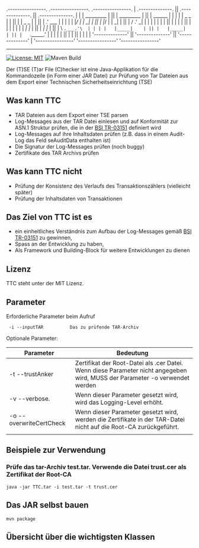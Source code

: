
 .----------------.  .----------------.  .----------------. 
| .--------------. || .--------------. || .--------------. |
| |  _________   | || |  _________   | || |     ______   | |
| | |  _   _  |  | || | |  _   _  |  | || |   .' ___  |  | |
| | |_/ | | \_|  | || | |_/ | | \_|  | || |  / .'   \_|  | |
| |     | |      | || |     | |      | || |  | |         | |
| |    _| |_     | || |    _| |_     | || |  \ `.___.'\  | |
| |   |_____|    | || |   |_____|    | || |   `._____.'  | |
| |              | || |              | || |              | |
| '--------------' || '--------------' || '--------------' |
 '----------------'  '----------------'  '----------------' 

----
[![License: MIT](https://img.shields.io/badge/License-MIT-yellow.svg)](https://opensource.org/licenses/MIT)
![Maven Build](https://github.com/konfidas/TTC/actions/workflows/maven.yml/badge.svg)




Der (T)SE (T)ar File (C)hecker ist eine Java-Applikation für die Kommandozeile (in Form einer JAR Datei) zur Prüfung von Tar Dateien aus dem Export einer Technischen Sicherheitseinrichtung (TSE)

## Was kann TTC
- TAR Dateien aus dem Export einer TSE parsen
- Log-Messages aus der TAR Datei einlesen und auf Konformität zur ASN.1 Struktur prüfen, die in der [BSI TR-03151](https://www.bsi.bund.de/DE/Themen/Unternehmen-und-Organisationen/Standards-und-Zertifizierung/Technische-Richtlinien/TR-nach-Thema-sortiert/tr03151/tr03151_node.html) definiert wird
- Log-Messages auf ihre Inhaltsdaten prüfen (z.B. dass in einem Audit-Log das Feld seAuditData enthalten ist) 
- Die Signatur der Log-Messages prüfen (noch buggy)
- Zertifikate des TAR Archivs prüfen 

## Was kann TTC nicht
- Prüfung der Konsistenz des Verlaufs des Transaktionszählers (vielleicht später)
- Prüfung der Inhaltsdaten von Transaktionen 

## Das Ziel von TTC ist es
- ein einheitliches Verständnis zum Aufbau der Log-Messages gemäß [BSI TR-03151](https://www.bsi.bund.de/DE/Themen/Unternehmen-und-Organisationen/Standards-und-Zertifizierung/Technische-Richtlinien/TR-nach-Thema-sortiert/tr03151/tr03151_node.html) zu gewinnen,
- Spass an der Entwicklung zu haben,
- Als Framework und Building-Block für weitere Entwicklungen zu dienen

## Lizenz 
TTC steht unter der MIT Lizenz. 

## Parameter 

Erforderliche Parameter beim Aufruf 
```
 -i --inputTAR 	        Das zu prüfende TAR-Archiv

```

Optionale Parameter:

| Parameter               | Bedeutung                                                                                                                   |
|-------------------------|-----------------------------------------------------------------------------------------------------------------------------|
| -t --trustAnker         | Zertifikat der Root-Datei als .cer Datei. Wenn diese Parameter nicht angegeben wird, MUSS der Parameter -o verwendet werden |
| -v --verbose.           | Wenn dieser Parameter gesetzt wird, wird das Logging-Level erhöht.                                                          |
| -o --overwriteCertCheck | Wenn dieser Parameter gesetzt wird, werden die Zertifikate in der TAR-Datei nicht auf die Root-CA zurückgeführt.            |
|                         |                                                                                                                             |

## Beispiele zur Verwendung

### Prüfe das tar-Archiv test.tar. Verwende die Datei trust.cer als Zertifikat der Root-CA
```
java -jar TTC.tar -i test.tar -t trust.cer
```

## Das JAR selbst bauen 
```
mvn package 
```
## Übersicht über die wichtigsten Klassen 
